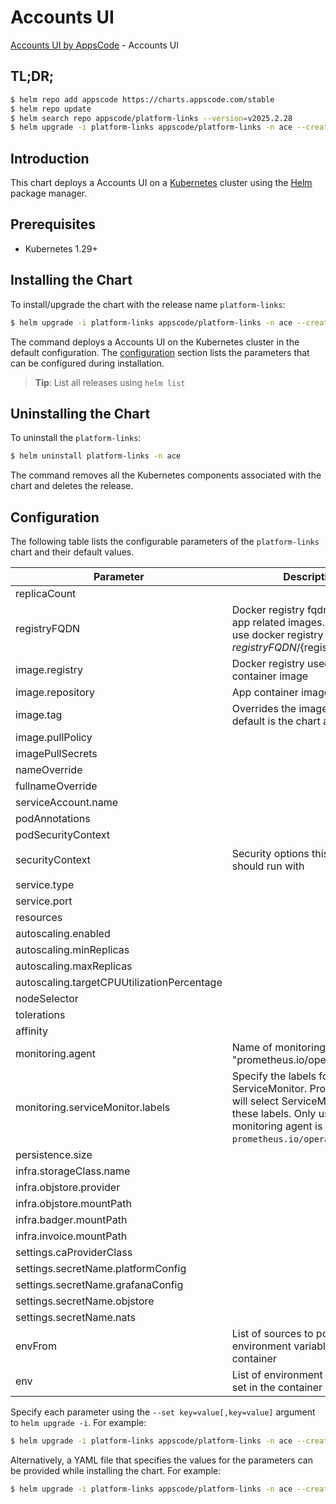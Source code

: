# Accounts UI

[Accounts UI by AppsCode](https://github.com/appscode-cloud) - Accounts UI

## TL;DR;

```bash
$ helm repo add appscode https://charts.appscode.com/stable
$ helm repo update
$ helm search repo appscode/platform-links --version=v2025.2.28
$ helm upgrade -i platform-links appscode/platform-links -n ace --create-namespace --version=v2025.2.28
```

## Introduction

This chart deploys a Accounts UI on a [Kubernetes](http://kubernetes.io) cluster using the [Helm](https://helm.sh) package manager.

## Prerequisites

- Kubernetes 1.29+

## Installing the Chart

To install/upgrade the chart with the release name `platform-links`:

```bash
$ helm upgrade -i platform-links appscode/platform-links -n ace --create-namespace --version=v2025.2.28
```

The command deploys a Accounts UI on the Kubernetes cluster in the default configuration. The [configuration](#configuration) section lists the parameters that can be configured during installation.

> **Tip**: List all releases using `helm list`

## Uninstalling the Chart

To uninstall the `platform-links`:

```bash
$ helm uninstall platform-links -n ace
```

The command removes all the Kubernetes components associated with the chart and deletes the release.

## Configuration

The following table lists the configurable parameters of the `platform-links` chart and their default values.

|                 Parameter                  |                                                                             Description                                                                             |                                                                                            Default                                                                                             |
|--------------------------------------------|---------------------------------------------------------------------------------------------------------------------------------------------------------------------|------------------------------------------------------------------------------------------------------------------------------------------------------------------------------------------------|
| replicaCount                               |                                                                                                                                                                     | <code>1</code>                                                                                                                                                                                 |
| registryFQDN                               | Docker registry fqdn used to pull app related images. Set this to use docker registry hosted at ${registryFQDN}/${registry}/${image}                                | <code>ghcr.io</code>                                                                                                                                                                           |
| image.registry                             | Docker registry used to pull app container image                                                                                                                    | <code>appscode</code>                                                                                                                                                                          |
| image.repository                           | App container image                                                                                                                                                 | <code>fileserver</code>                                                                                                                                                                        |
| image.tag                                  | Overrides the image tag whose default is the chart appVersion.                                                                                                      | <code>""</code>                                                                                                                                                                                |
| image.pullPolicy                           |                                                                                                                                                                     | <code>Always</code>                                                                                                                                                                            |
| imagePullSecrets                           |                                                                                                                                                                     | <code>[]</code>                                                                                                                                                                                |
| nameOverride                               |                                                                                                                                                                     | <code>""</code>                                                                                                                                                                                |
| fullnameOverride                           |                                                                                                                                                                     | <code>""</code>                                                                                                                                                                                |
| serviceAccount.name                        |                                                                                                                                                                     | <code>""</code>                                                                                                                                                                                |
| podAnnotations                             |                                                                                                                                                                     | <code>{}</code>                                                                                                                                                                                |
| podSecurityContext                         |                                                                                                                                                                     | <code>{}</code>                                                                                                                                                                                |
| securityContext                            | Security options this container should run with                                                                                                                     | <code>{"allowPrivilegeEscalation":false,"capabilities":{"drop":["ALL"]},"readOnlyRootFilesystem":true,"runAsNonRoot":true,"runAsUser":65534,"seccompProfile":{"type":"RuntimeDefault"}}</code> |
| service.type                               |                                                                                                                                                                     | <code>ClusterIP</code>                                                                                                                                                                         |
| service.port                               |                                                                                                                                                                     | <code>80</code>                                                                                                                                                                                |
| resources                                  |                                                                                                                                                                     | <code>{}</code>                                                                                                                                                                                |
| autoscaling.enabled                        |                                                                                                                                                                     | <code>false</code>                                                                                                                                                                             |
| autoscaling.minReplicas                    |                                                                                                                                                                     | <code>1</code>                                                                                                                                                                                 |
| autoscaling.maxReplicas                    |                                                                                                                                                                     | <code>100</code>                                                                                                                                                                               |
| autoscaling.targetCPUUtilizationPercentage |                                                                                                                                                                     | <code>80</code>                                                                                                                                                                                |
| nodeSelector                               |                                                                                                                                                                     | <code>{}</code>                                                                                                                                                                                |
| tolerations                                |                                                                                                                                                                     | <code>[]</code>                                                                                                                                                                                |
| affinity                                   |                                                                                                                                                                     | <code>{}</code>                                                                                                                                                                                |
| monitoring.agent                           | Name of monitoring agent (eg "prometheus.io/operator")                                                                                                              | <code>""</code>                                                                                                                                                                                |
| monitoring.serviceMonitor.labels           | Specify the labels for ServiceMonitor. Prometheus crd will select ServiceMonitor using these labels. Only usable when monitoring agent is `prometheus.io/operator`. | <code>{}</code>                                                                                                                                                                                |
| persistence.size                           |                                                                                                                                                                     | <code>10Gi</code>                                                                                                                                                                              |
| infra.storageClass.name                    |                                                                                                                                                                     | <code>"standard"</code>                                                                                                                                                                        |
| infra.objstore.provider                    |                                                                                                                                                                     | <code>""</code>                                                                                                                                                                                |
| infra.objstore.mountPath                   |                                                                                                                                                                     | <code>""</code>                                                                                                                                                                                |
| infra.badger.mountPath                     |                                                                                                                                                                     | <code>/badger</code>                                                                                                                                                                           |
| infra.invoice.mountPath                    |                                                                                                                                                                     | <code>/billing</code>                                                                                                                                                                          |
| settings.caProviderClass                   |                                                                                                                                                                     | <code>""</code>                                                                                                                                                                                |
| settings.secretName.platformConfig         |                                                                                                                                                                     | <code>""</code>                                                                                                                                                                                |
| settings.secretName.grafanaConfig          |                                                                                                                                                                     | <code>""</code>                                                                                                                                                                                |
| settings.secretName.objstore               |                                                                                                                                                                     | <code>""</code>                                                                                                                                                                                |
| settings.secretName.nats                   |                                                                                                                                                                     | <code>""</code>                                                                                                                                                                                |
| envFrom                                    | List of sources to populate environment variables in the container                                                                                                  | <code>[]</code>                                                                                                                                                                                |
| env                                        | List of environment variables to set in the container                                                                                                               | <code>[]</code>                                                                                                                                                                                |


Specify each parameter using the `--set key=value[,key=value]` argument to `helm upgrade -i`. For example:

```bash
$ helm upgrade -i platform-links appscode/platform-links -n ace --create-namespace --version=v2025.2.28 --set replicaCount=1
```

Alternatively, a YAML file that specifies the values for the parameters can be provided while
installing the chart. For example:

```bash
$ helm upgrade -i platform-links appscode/platform-links -n ace --create-namespace --version=v2025.2.28 --values values.yaml
```

